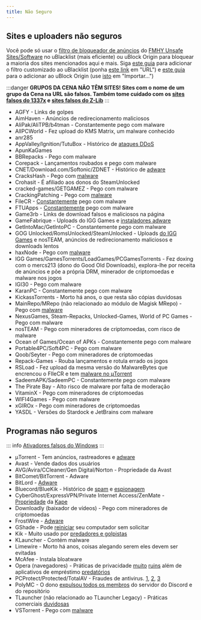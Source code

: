 ```yaml
---
title: Não Seguro
---
```


## Sites e uploaders não seguros

Você pode só usar o [filtro de bloqueador de anúncios](https://windowsaurora.github.io/FMHYFilterlist/site/index.html)
do [FMHY Unsafe Sites/Software](https://fmhy.net/unsafesites) no uBlacklist (mais
eficiente) ou uBlock Origin para bloquear a maioria dos sites mencionados aqui e mais. Siga
[este guia](https://iorate.github.io/ublacklist/docs/advanced-features#subscription) para adicionar
o filtro customizado ao uBlacklist (ponha
[este link](https://raw.githubusercontent.com/privateersclub/wiki/master/unsafe_uBlacklist.txt) em
"URL") e
[este guia](https://github.com/yokoffing/filterlists?tab=readme-ov-file#how-to-add-custom-filters)
para o adicionar ao uBlock Origin (use
[isto](https://raw.githubusercontent.com/privateersclub/wiki/master/unsafe_uBlock.txt) em
"Importar…")

:::danger
**GRUPOS DA CENA NÃO TÊM SITES! Sites com o nome de um grupo da Cena na URL são falsos. Também tome cuidado com
os [sites falsos do 1337x](https://redd.it/117fq8t) e [sites falsos do Z-Lib](https://redd.it/16xtm67)**
:::

- AGFY - Links de golpes
- AimHaven - Anúncios de redirecionamento maliciosos
- AliPak/AliTPB/b4tman - Constantemente pego com malware
- AllPCWorld - Fez upload do KMS Matrix, um malware conhecido
- anr285
- AppValley/Ignition/TutuBox - Histórico de [ataques DDoS](https://github.com/nbats/FMHYedit/pull/307)
- ApunKaGames
- BBRepacks - Pego com malware
- Corepack - Lançamentos roubados e pego com malware
- CNET/Download.com/Softonic/ZDNET - Histórico
  de [adware](https://www.reddit.com/r/software/comments/9s7wyb/whats_the_deal_with_sites_like_cnet_softonic_and/e8mtye9)
- CracksHash - Pego com [malware](https://redd.it/lklst7)
- Crohasit - É afiliado aos donos do SteamUnlocked
- cracked-games/GETGAMEZ - Pego com malware
- CrackingPatching - Pego com [malware](https://www.reddit.com/qy6z3c)
- FileCR - [Constantemente](https://rentry.co/filecr_malware) pego com malware
- FTUApps - [Constantemente](https://redd.it/120xk62) pego com malware
- Game3rb - Links de download falsos e maliciosos na página
- GameFabrique - Uploads do IGG Games e
  [instaladores adware](https://www.reddit.com/r/FREEMEDIAHECKYEAH/comments/10bh0h9/unsafe_sites_software_thread/jhi7u0h)
- GetIntoMac/GetIntoPC - Constantemente pego com malware
- GOG Unlocked/RomsUnlocked/SteamUnlocked - Uploads [do IGG Games](https://i.ibb.co/VgW2ymY/YUnRNpN.png) e nosTEAM,
  anúncios de
  redirecionamento maliciosos e downloads lentos
- haxNode - Pego
  com [malware](https://www.virustotal.com/gui/file/e6318aa4432c304b234df65f5d87bf2577b930ed68ac7e68efcb76b465dc0784)
- IGG Games/GamesTorrents/LoadGames/PCGamesTorrents - Fez doxing com o mercs213 (dono do Good Old Downloads),
  explora-lhe por receita
  de anúncios e põe a própria DRM, minerador de criptomoedas e malware nos jogos
- IGI30 - Pego com malware
- KaranPC - Constantemente pego com malware
- KickassTorrents - Morto há anos, o que resta são cópias duvidosas
- MainRepo/MRepo (não relacionado ao módulo de Magisk MRepo) - Pego com [malware](https://rentry.co/zu3i6)
- NexusGames, Steam-Repacks, Unlocked-Games, World of PC Games - Pego com malware
- nosTEAM - Pego com mineradores de criptomoedas, com risco de malware
- Ocean of Games/Ocean of APKs - Constantemente pego com malware
- Portable4PC/Soft4PC - Pego com malware
- Qoob/Seyter - Pego com mineradores de criptomoedas
- Repack-Games - Rouba lançamentos e rotula errado os jogos
- RSLoad - Fez upload da mesma versão do MalwareBytes que encrencou o FIleCR e
  tem [malware no μTorrent](https://i.ibb.co/QXrCfqQ/Untitled.png)
- SadeemAPK/SadeemPC - Constantemente pego com malware
- The Pirate Bay - Alto risco de malware por falta de moderação
- VitaminX - Pego com mineradores de criptomoedas
- WIFI4Games - Pego com malware
- xGIROx - Pego com mineradores de criptomoedas
- YASDL - Versões do Stardock e JetBrains com malware

## Programas não seguros

::: info
[Ativadores falsos do Windows](https://pastebin.com/gCmWs2GR)
:::

- μTorrent - Tem anúncios, rastreadores e
  [adware](https://www.theverge.com/2015/3/6/8161251/utorrents-secret-bitcoin-miner-adware-malware)
- Avast - Vende dados dos usuários
- AVG/Avira/CCleaner/Gen Digital/Norton - Propriedade da Avast
- BitComet/BitTorrent - Adware
- BitLord -
  [Adware](https://www.virustotal.com/gui/file/3ad1aed8bd704152157ac92afed1c51e60f205fbdce1365bad8eb9b3a69544d0)
- Bluecord/BlueKik - Histórico de [spam](https://redd.it/12h2v6n) e [espionagem](https://rentry.co/tvrnw)
- CyberGhost/ExpressVPN/Private Internet Access/ZenMate - [Propriedade](https://rentry.co/i8dwr) da
  [Kape](https://www.reddit.com/q3lepv)
- Downloadly (baixador de vídeos) - Pego com mineradores de criptomoedas
- FrostWire -
  [Adware](https://www.virustotal.com/gui/file/f20d66b647f15a5cd5f590b3065a1ef2bcd9dad307478437766640f16d416bbf/detection)
- GShade - Pode
  [reiniciar](https://www.reddit.com/r/FREEMEDIAHECKYEAH/comments/10bh0h9/unsafe_sites_software_thread/j7vx9vt)
  seu computador sem solicitar
- Kik - Muito usado por [predadores e golpistas](https://youtu.be/9sPaJxRmIPc)
- KLauncher - Contém malware
- Limewire - Morto há anos, coisas alegando serem eles devem ser evitadas
- McAfee - Instala bloatware
- Opera (navegadores) - Práticas de
  privacidade [muito](https://www.kuketz-blog.de/opera-datensendeverhalten-desktop-version-browser-check-teil13) [ruins](https://rentry.co/operagx)
  além de aplicativos de empréstimo [predatórios](https://www.androidpolice.com/2020/01/21/opera-predatory-loans)
- PCProtect/Protected/TotalAV - Fraudes de
  antivirus. [1](https://www.malwarebytes.com/blog/detections/pup-optional-pcprotect), [2](https://youtu.be/PcS3EozgyhI), [3](https://www.malwarebytes.com/blog/detections/pup-optional-totalav)
- PolyMC - O dono [expulsou todos os membros](https://www.reddit.com/y6lt6s) do servidor do Discord
  e do repositório
- TLauncher (não relacionado ao TLauncher Legacy) - Práticas comerciais [duvidosas](https://www.reddit.com/zmzzrt)
- VSTorrent - Pego com [malware](https://redd.it/x66rz2)